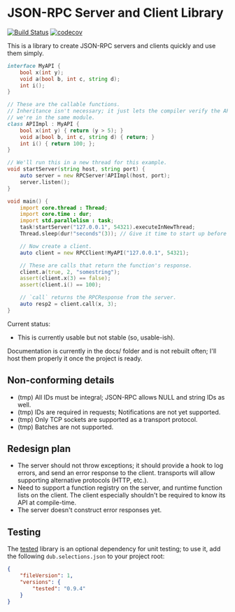 # JSON-RPC Server and Client Library

[![Build Status](https://travis-ci.org/rjframe/json-rpc.svg?branch=master)](https://travis-ci.org/rjframe/json-rpc) [![codecov](https://codecov.io/gh/rjframe/json-rpc/branch/master/graph/badge.svg)](https://codecov.io/gh/rjframe/json-rpc)

This is a library to create JSON-RPC servers and clients quickly and use them
simply.

```d
interface MyAPI {
    bool x(int y);
    void a(bool b, int c, string d);
    int i();
}

// These are the callable functions.
// Inheritance isn't necessary; it just lets the compiler verify the API since
// we're in the same module.
class APIImpl : MyAPI {
    bool x(int y) { return (y > 5); }
    void a(bool b, int c, string d) { return; }
    int i() { return 100; };
}

// We'll run this in a new thread for this example.
void startServer(string host, string port) {
    auto server = new RPCServer!APIImpl(host, port);
    server.listen();
}

void main() {
    import core.thread : Thread;
    import core.time : dur;
    import std.parallelism : task;
    task!startServer("127.0.0.1", 54321).executeInNewThread;
    Thread.sleep(dur!"seconds"(3)); // Give it time to start up before connecting.

    // Now create a client.
    auto client = new RPCClient!MyAPI("127.0.0.1", 54321);

    // These are calls that return the function's response.
    client.a(true, 2, "somestring");
    assert(client.x(3) == false);
    assert(client.i() == 100);

    // `call` returns the RPCResponse from the server.
    auto resp2 = client.call(x, 3);
}
```

Current status:

* This is currently usable but not stable (so, usable-ish).

Documentation is currently in the docs/ folder and is not rebuilt often; I'll
host them properly it once the project is ready.

## Non-conforming details

* (tmp) All IDs must be integral; JSON-RPC allows NULL and string IDs as well.
* (tmp) IDs are required in requests; Notifications are not yet supported.
* (tmp) Only TCP sockets are supported as a transport protocol.
* (tmp) Batches are not supported.

## Redesign plan

* The server should not throw exceptions; it should provide a hook to log errors,
  and send an error response to the client.
  transports will allow supporting alternative protocols (HTTP, etc.).
* Need to support a function registry on the server, and runtime function lists
  on the client. The client especially shouldn't be required to know its API at
  compile-time.
* The server doesn't construct error responses yet.

## Testing

The [tested](http://code.dlang.org/packages/tested) library is an optional
dependency for unit testing; to use it, add the following `dub.selections.json`
to your project root:

```json
{
    "fileVersion": 1,
    "versions": {
        "tested": "0.9.4"
    }
}
```

